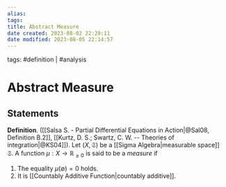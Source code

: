 ```yaml
---
alias:
tags: 
title: Abstract Measure
date created: 2023-08-02 22:29:11
date modified: 2023-08-05 22:14:57
---
```


tags: #definition | #analysis

# Abstract Measure

## Statements

**Definition**. ([[Salsa S. - Partial Differential Equations in Action|@Sal08, Definition B.2]], [[Kurtz, D. S.; Swartz, C. W. -- Theories of integration|@KS04]]). Let $(X,\mathfrak{S}$) be a [[Sigma Algebra|measurable space]] $\mathfrak{S}$. A function $\mu:X\to\mathbb{R}_{\geq0}$ is said to be a _measure_ if
1. The equality $\mu(\emptyset)=0$ holds.
2. It is [[Countably Additive Function|countably additive]].